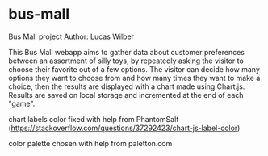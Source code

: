 # bus-mall
Bus Mall project
Author: Lucas Wilber

This Bus Mall webapp aims to gather data about customer preferences between an assortment of silly toys, by repeatedly asking the visitor to choose their favorite out of a few options. The visitor can decide how many options they want to choose from and how many times they want to make a choice, then the results are displayed with a chart made using Chart.js. Results are saved on local storage and incremented at the end of each "game".

chart labels color fixed with help from PhantomSalt (https://stackoverflow.com/questions/37292423/chart-js-label-color)

color palette chosen with help from paletton.com
